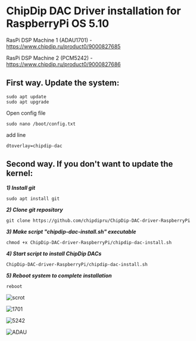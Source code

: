 # ChipDip DAC Driver installation for RaspberryPi OS 5.10

RasPi DSP Machine 1 (ADAU1701) - https://www.chipdip.ru/product0/9000827685

RasPi DSP Machine 2 (PCM5242) - https://www.chipdip.ru/product0/9000827686

<h2>First way. Update the system:</h2>
<pre><code>sudo apt update
sudo apt upgrade
</code></pre>
Open config file 
<pre><code>sudo nano /boot/config.txt</code></pre>
add line
<pre><code>dtoverlay=chipdip-dac</code></pre>

<h2>Second way. If you don't want to update the kernel:</h2>
<em><strong>1) Install git</em></strong>

<pre><code>sudo apt install git</code></pre>

<em><strong>2) Clone git repository</em></strong>

<pre><code>git clone https://github.com/chipdipru/ChipDip-DAC-driver-RaspberryPi</code></pre>

<em><strong>3) Make script "chipdip-dac-install.sh" executable</em></strong>

<pre><code>chmod +x ChipDip-DAC-driver-RaspberryPi/chipdip-dac-install.sh</code></pre>

<em><strong>4) Start script to install ChipDip DACs</em></strong>

<pre><code>ChipDip-DAC-driver-RaspberryPi/chipdip-dac-install.sh</code></pre>

<em><strong>5) Reboot system to complete installation</em></strong>

<pre><code>reboot</code></pre>

![scrot](https://user-images.githubusercontent.com/43340836/130599192-f126a41f-30d2-447b-b24f-f6614141064d.jpg)

![1701](https://user-images.githubusercontent.com/43340836/127169912-bf8f350f-007b-4d33-81f9-bb84d7495e81.jpg)

![5242](https://user-images.githubusercontent.com/43340836/127169976-00775eb4-d53f-477b-a28a-8270522b4a66.jpg)

![ADAU](https://user-images.githubusercontent.com/43340836/127170196-f0c22f81-57b9-458e-af7d-e01bbc6adfbd.jpg)
